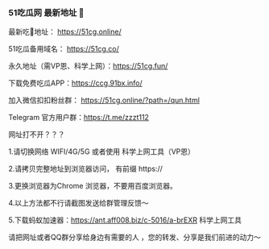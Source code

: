 ### 51吃瓜网 最新地址 👋

最新吃🍉地址： https://51cg.online/


51吃瓜备用域名： https://51cg.co/


永久地址（需VP恩、科学上网）：https://51cg.fun/



下载免费吃瓜APP：https://ccg.91bx.info/

加入微信扣扣粉丝群： https://51cg.online/?path=/qun.html

Telegram 官方用户群：https://t.me/zzzt112



网址打不开？？？

1.请切换网络 WIFI/4G/5G 或者使用 科学上网工具（VP恩）

2.请拷贝完整地址到浏览器访问， 有前缀 https:// 

3.更换浏览器为Chrome 浏览器，不要用百度浏览器。

4.以上方法都不行请截图发送给群管理反馈～

5.下载蚂蚁加速器：https://ant.aff008.biz/c-5016/a-brEXR 科学上网工具

请把网址或者QQ群分享给身边有需要的人 ，您的转发、分享是我们前进的动力～


<!--
**51chigua/51chigua** is a ✨ _special_ ✨ repository because its `README.md` (this file) appears on your GitHub profile.

Here are some ideas to get you started:

- 🔭 I’m currently working on ...
- 🌱 I’m currently learning ...
- 👯 I’m looking to collaborate on ...
- 🤔 I’m looking for help with ...
- 💬 Ask me about ...
- 📫 How to reach me: ...
- 😄 Pronouns: ...
- ⚡ Fun fact: ...
-->

